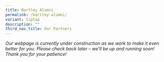 ```yaml
---
title: Bartley Alumni
permalink: /bartley-alumni/
variant: tiptap
description: ""
third_nav_title: Our Partners
---
```

<p><em>Our webpage is currently under construction as we work to make it even better for you. Please check back later – we’ll be up and running soon! Thank you for your patience!</em>
</p>